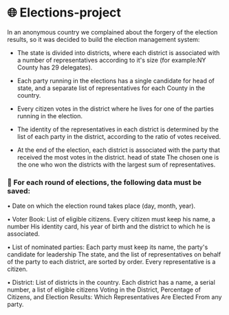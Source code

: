 # :globe_with_meridians: Elections-project

In an anonymous country we complained about the forgery of the election results, so it was decided to build the election management system:

- The state is divided into districts, where each district is associated with a number of representatives according to it's size (for example:NY County has 29 delegates).

- Each party running in the elections has a single candidate for head of state, and a separate list of representatives for each County in the country. 

- Every citizen votes in the district where he lives for one of the parties running in the election.

- The identity of the representatives in each district is determined by the list of each party in the district, according to the ratio of votes received.

- At the end of the election, each district is associated with the party that received the most votes in the district. head of state
The chosen one is the one who won the districts with the largest sum of representatives.

 ### :notebook: For each round of elections, the following data must be saved:

• Date on which the election round takes place (day, month, year).

• Voter Book: List of eligible citizens. Every citizen must keep his name, a number His identity card, his year of birth and the district to which he is associated.

• List of nominated parties: Each party must keep its name, the party's candidate for leadership The state, and the list of representatives on behalf of the party to each district, are sorted by order. Every representative is a citizen.

• District: List of districts in the country. Each district has a name, a serial number, a list of eligible citizens
Voting in the District, Percentage of Citizens, and Election Results: Which Representatives Are Elected
From any party.
